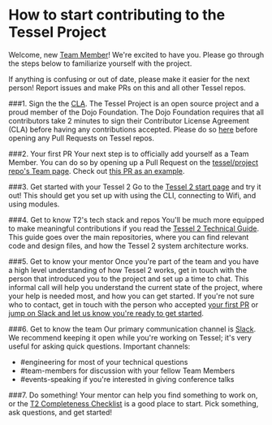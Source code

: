 # How to start contributing to the Tessel Project
Welcome, new [Team Member](https://github.com/tessel/project/blob/master/TEAM-MEMBERS.md)! We're excited to have you. Please go through the steps below to familiarize yourself with the project.

If anything is confusing or out of date, please make it easier for the next person! Report issues and make PRs on this and all other Tessel repos.

###1. Sign the the [CLA](http://dojofoundation.org/about/claForm).
The Tessel Project is an open source project and a proud member of the Dojo Foundation. The Dojo Foundation requires that all contributors take 2 minutes to sign their Contributor License Agreement (CLA) before having any contributions accepted. Please do so [here](http://dojofoundation.org/about/claForm) before opening any Pull Requests on Tessel repos.

###2. Your first PR
Your next step is to officially add yourself as a Team Member. You can do so by opening up a Pull Request on the [tessel/project repo's  Team page](https://github.com/tessel/project/blob/master/TEAM.md). Check out [this PR as an example](https://github.com/tessel/project/pull/63).

###3. Get started with your Tessel 2
Go to the [Tessel 2 start page](http://tessel.github.io/t2-start/) and try it out! This should get you set up with using the CLI, connecting to Wifi, and using modules.

###4. Get to know T2's tech stack and repos
You'll be much more equipped to make meaningful contributions if you read the [Tessel 2 Technical Guide](https://github.com/tessel/onboarding/blob/master/T2-TECHNICAL-OVERVIEW.md). This guide goes over the main repositories, where you can find relevant code and design files, and how the Tessel 2 system architecture works.

###5. Get to know your mentor
Once you're part of the team and you have a high level understanding of how Tessel 2 works, get in touch with the person that introduced you to the project and set up a time to chat. This informal call will help you understand the current state of the project, where your help is needed most, and how you can get started. If you're not sure who to contact, get in touch with the person who accepted [your first PR](#2-get-started-with-your-tessel-2) or [jump on Slack and let us know you're ready to get started](https://tessel-slack.herokuapp.com/).

###6. Get to know the team
Our primary communication channel is [Slack](https://tessel-slack.herokuapp.com/). We recommend keeping it open while you're working on Tessel; it's very useful for asking quick questions. Important channels:

* #engineering for most of your technical questions
* #team-members for discussion with your fellow Team Members
* #events-speaking if you're interested in giving conference talks

###7. Do something!
Your mentor can help you find something to work on, or the [T2 Completeness Checklist](https://github.com/tessel/project/issues/70) is a good place to start. Pick something, ask questions, and get started!
